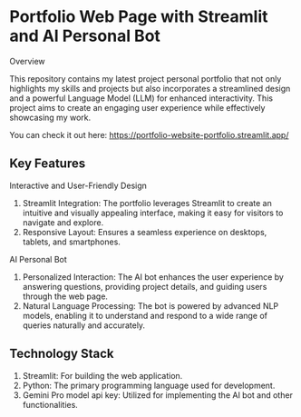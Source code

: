 # Portfolio Web Page with Streamlit and AI Personal Bot
Overview

This repository contains my latest project personal portfolio that not only highlights my skills and projects but also incorporates a streamlined design and a powerful Language Model (LLM) for enhanced interactivity. This project aims to create an engaging user experience while effectively showcasing my work.

You can check it out here: https://portfolio-website-portfolio.streamlit.app/

## Key Features

Interactive and User-Friendly Design

1. Streamlit Integration: The portfolio leverages Streamlit to create an intuitive and visually appealing interface, making it easy for visitors to navigate and explore.
2. Responsive Layout: Ensures a seamless experience on desktops, tablets, and smartphones.


AI Personal Bot

1. Personalized Interaction: The AI bot enhances the user experience by answering questions, providing project details, and guiding users through the web page.
2. Natural Language Processing: The bot is powered by advanced NLP models, enabling it to understand and respond to a wide range of queries naturally and accurately.


## Technology Stack

1. Streamlit: For building the web application.
2. Python: The primary programming language used for development.
3. Gemini Pro model api key: Utilized for implementing the AI bot and other functionalities.
